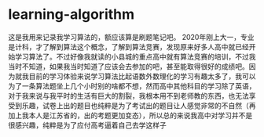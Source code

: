 # learning-algorithm
这是我用来记录我学习算法的，额应该算是刷题笔记吧。
2020年刚上大一，专业是计科，才了解到算法这个概念，了解到算法竞赛，发现原来好多人高中就已经开始学习算法了。不过好像我就读的小县城的重点高中就有算法竞赛的培训，不过我当时不知道，如果我当时知道了应该会去参加的吧，甚至能取得很好的成绩吧。因为就我目前的学习体验来说学习算法比起语数外数理化的学习有趣太多了，我可以为了一条算法题坐上几个小时别的啥都不想，然而高中其他科目的学习除了英语，对于我来说与我平时的生活有巨大的割裂，我根本用不到老师教的东西，也无法享受到乐趣，试卷上出的题目也纯粹是为了考试出的题目让人感觉非常的不自然（再加上我本人是江苏省的，出的考题更加变态），所以总的来说我高中对学习并不是很感兴趣，纯粹是为了应付高考逼着自己去学这样子
